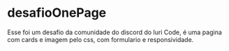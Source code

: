 # desafioOnePage
Esse foi um desafio da comunidade do discord do Iuri Code, é uma pagina com cards e imagem pelo css, com formulario e responsividade.
